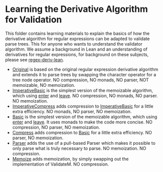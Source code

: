 # Learning the Derivative Algorithm for Validation

This folder contains learning materials to explain the basics of how the derivative algorithm for regular expressions can be adapted to validate parse trees.
This for anyone who wants to understand the validator algorithm.
We assume a background in Lean and an understanding of derivatives for regular expressions, for background on these subjects, please see [regex-deriv-lean](https://github.com/katydid/regex-deriv-lean).

 * [Original](./Original.lean) is based on the original regular expression derivative algorithm and extends it to parse trees by swapping the character operator for a tree node operator. NO compression, NO monads, NO parser, NOT memoizable, NO memoization.
 * [ImperativeBasic](./ImperativeBasic.lean) is the simplest version of the memoizable algorithm, which using [enter](../Deriv/Enter.lean) and [leave](../ImperativeLeave.lean). NO compression, NO monads, NO parser. NO memoization.
 * [ImperativeCompress](./ImperativeCompress.lean) adds compression to [ImperativeBasic](./ImperativeBasic.lean) for a little extra efficiency. NO monads, NO parser, NO memoization.
 * [Basic](./Basic.lean) is the simplest version of the memoizable algorithm, which using [enter](../Deriv/Enter.lean) and [leave](../Deriv/Leave.lean). It uses monads to make the code more concise. NO compression, NO parser, NO memoization.
 * [Compress](./Compress.lean) adds compression to [Basic](./Basic.lean) for a little extra efficiency. NO parser, NO memoization.
 * [Parser](./Parser.lean) adds the use of a pull-based Parser which makes it possible to only parse what is truly necessary to parse. NO memoization. NO compression.
 * [Memoize](./Memoize.lean) adds memoization, by simply swapping out the implementation of ValidateM. NO compression.